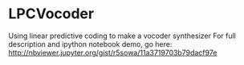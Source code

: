 # LPCVocoder
Using linear predictive coding to make a vocoder synthesizer
For full description and ipython notebook demo, go here: http://nbviewer.jupyter.org/gist/r5sowa/11a3719703b79dacf97e
